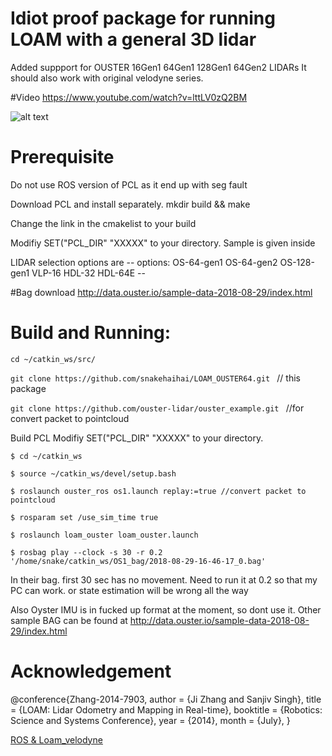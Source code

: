 # Idiot proof package for running LOAM with a general 3D lidar
Added suppport for OUSTER 16Gen1  64Gen1  128Gen1  64Gen2  LIDARs
It should also work with original velodyne series.


#Video
https://www.youtube.com/watch?v=lttLV0zQ2BM

![alt text](https://github.com/snakehaihai/LOAM_3D_LIDARs/blob/master/loamwithouster64.png)


# Prerequisite
Do not use ROS version of PCL as it end up with seg fault

Download PCL and install separately. mkdir build && make

Change the link in the cmakelist to your build 

Modifiy SET("PCL_DIR" "XXXXX" to your directory. Sample is given inside

LIDAR selection options are 
-- options:  OS-64-gen1 OS-64-gen2 OS-128-gen1 VLP-16  HDL-32  HDL-64E --


#Bag download
http://data.ouster.io/sample-data-2018-08-29/index.html


# Build and Running:

`cd ~/catkin_ws/src/`

`git clone https://github.com/snakehaihai/LOAM_OUSTER64.git `  // this package

`git clone https://github.com/ouster-lidar/ouster_example.git `  //for convert packet to pointcloud

Build PCL 
Modifiy SET("PCL_DIR" "XXXXX" to your directory. 

`$ cd ~/catkin_ws`

`$ source ~/catkin_ws/devel/setup.bash`

`$ roslaunch ouster_ros os1.launch replay:=true //convert packet to pointcloud`

`$ rosparam set /use_sim_time true `

`$ roslaunch loam_ouster loam_ouster.launch`

`$ rosbag play --clock -s 30 -r 0.2 '/home/snake/catkin_ws/OS1_bag/2018-08-29-16-46-17_0.bag' `


In their bag. first 30 sec has no movement. Need to run it at 0.2 so that my PC can work. or state estimation will be wrong all the way

Also Oyster IMU is in fucked up format at the moment, so dont use it. Other sample BAG can be found at http://data.ouster.io/sample-data-2018-08-29/index.html




# Acknowledgement
@conference{Zhang-2014-7903,
author = {Ji Zhang and Sanjiv Singh},
title = {LOAM: Lidar Odometry and Mapping in Real-time},
booktitle = {Robotics: Science and Systems Conference},
year = {2014},
month = {July},
}



[ROS & Loam_velodyne](https://github.com/laboshinl/loam_velodyne) 

